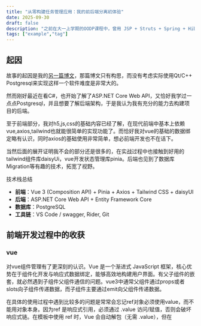 ```yaml
---
title: "从零构建任务管理应用：我的前后端分离初体验"
date: 2025-09-30
draft: false
description: "之前在大一上学期的OODP课程中，曾用 JSP + Struts + Spring + Hibernate 技术栈开发过 Web 应用。那时前后端尚未真正分离，甚至没有明确的“前端”和“后端”概念。而这次，我终于体验了一回现代意义上的前后端分离开发。"
tags: ["example","tag"]
---
```

## 起因

故事的起因是我的[另一篇博文](https://2667783575.github.io/Eric-s-Blog-v2/posts/1759232853936-post1/)，那篇博文只有构思，而没有考虑实际使用Qt/C++ Postgresql来实现这样一个软件难度是非常大的。

然而刚好最近在看C#，也开始了解了ASP.NET Core Web API，又恰好我学过一点点Postgresql，并且想要了解后端架构，于是我认为我有充分的能力去构建项目的后端。

至于前端部分，我对h5,js,css的基础内容已经了解，在现代前端中基本上依赖vue,axios,tailwind也就能很简单的实现功能了。而恰好我对vue的基础的数据绑定略有认识，同时axios的基础使用非常简单，想必前端开发也不在话下。

当然后面的展开证明我不会的部分还是很多的，在实战过程中也接触到好用的tailwind组件库daisyUi，vue开发状态管理库pinia。后端也见到了数据库Migration等有趣的技术，拓宽了视野。

技术栈总结

- **前端**：Vue 3 (Composition API) + Pinia + Axios + Tailwind CSS + daisyUI
- **后端**：ASP.NET Core Web API + Entity Framework Core
- **数据库**：PostgreSQL
- **工具链**：VS Code / swagger, Rider, Git

## 前端开发过程中的收获

### vue

对vue组件管理有了更深刻的认识。Vue 是一个渐进式 JavaScript 框架，核心优势在于组件化开发与响应式数据绑定，能够高效地构建用户界面。有父子组件的嵌套，就必然遇到子组件父组件通信的问题。vue3中通常父组件通过props或者slots向子组件传递数据，而子组件主要通过emit向父组件传递数据。

在具体的使用过程中遇到比较多的问题是常常会忘记ref对象必须使用value，而不能用对象本身。因为ref 是响应式引用，必须通过 .value 访问/赋值，否则会破坏响应式链。在模板中使用 ref 时，Vue 会自动解包（无需 .value），但在 <script setup> 中必须显式使用。

``` js
const obj = ref(null)
obj.value = "foo"  // 正确，修改响应式数据
obj = "foo"        // 错误，丢失响应式能力
```

虽然这可以说是一个非常没有技术含量的问题，但是作为新手的确会经常地写错。

在使用vue时还遇到一个非常棘手的问题，就是全局状态管理问题。

如上文所说，本身的vue只能通过父组件向子组件传props/slots和子组件向父组件传emit来进行数据的上下流动，然而当你遇到多个组件嵌套

```vue
<!-- App.vue -->
<template>
<Compo1 />
</template>
```

```vue
<!-- Compo1.vue -->
<template>
<Compo2 />
</template>
```

```vue
<!-- Compo2.vue -->
<template>
<!-- ...... -->
<template>
```

我们且不考虑更复杂的情况，单单是跨了一层的嵌套，如果你现在想要Compo2.vue获得并执行App.vue的一个函数(比如说axios向服务器发起通信请求，如果将 API 调用逻辑集中在根组件，会导致深层组件难以复用)，你就不得不通过props将函数一层一层传下去

```vue
<!-- App.vue -->
<template>
<Compo1 :getTasks="getTasks"/>
</template>
```

```vue
<!-- Compo1.vue -->
<template>
<Compo2 :getTasks="getTasks/>
</template>
```

```vue
<!-- Compo2.vue -->
<template>
<button @click="handleTasks"></button>
<!-- ...... -->
<template>
<script setup>
defineProps(['getTasks'])
const handleTasks = async ()=>{
    // 执行传进来的getTasks函数
}
</script>
```

这仅仅是两层嵌套的情况，实际开发中可能有更多层嵌套，各种嵌套间要传递各种函数，这种情况一定是糟糕的，我需要更好的办法解决这种问题，在问了ai之后也的确得到了满意的回答

### pinia

Pinia 是 Vue 官方推荐的状态管理库，替代了 Vuex，利用pinia的defineStore函数就可以定义全局状态，在任何组件中都可以直接通过函数获得相应store而使用全局函数和读写全局状态。在一开始我还迟疑是否要向项目引入pinia，因为担心项目变得更复杂，但是在看过pinia官网后，我的疑虑打消了，pinia的使用非常简单，基本使用看了两页就可以直接上手了，因此我毫不犹豫地引入了pinia。

### js的槽点

js的一大槽点是作为一个前端语言，它很不严谨，可能触发各种各样的问题，让你的页面表现不正常。如果有机会的话以后一定要学学ts

### axios

axios确实是一个非常好用非常简单的框架，

```js
// 定义全局状态
export const useTaskStore = defineStore('tasks', {
  state: () => ({
    tasks: [],
    loading: false,
    error: null,
    selectedTask: null,
  }),//全局变量
  actions: {
    async fetchTasks() {
      this.loading = true
      this.error = null
      try {
        const response = await axios.get('http://localhost:5005/taskitems')
        this.tasks = response.data;
      } catch {
        this.error = "get failed"
        console.error(this.error)
      } finally {
        this.loading = false
      }
    },
    async postTask(task){
        this.loading = true
        this.error = null
        try{
            const response = await axios.post('http://localhost:5005/taskitems',task)
            this.tasks.unshift(response.data)
        }catch{
            this.error = "post failed"
            console.error(this.error)
        }finally{
            this.loading = false
        }
    },
    async updateTask(task){
        this.loading = true
        this.error = null
        try{
            const response = await axios.put('http://localhost:5005/taskitems/'+task.id,task)
            const index =  this.tasks.findIndex(t=>t.id===task.id)
            if(index != -1){
                this.tasks[index] = response.data
                this.selectedTask = response.data
            }
        }
        catch{
            this.error = "put failed"
            console.error(this.error)
        }
        finally{
            this.loading = false;
        }
    }
    ,
    async deleteTask(id){
            this.loading = true
        this.error = null
        try{
            await axios.delete('http://localhost:5005/taskitems/'+id)
            const index = this.tasks.findIndex(t => t.id === id);
            if (index !== -1) {
                this.tasks.splice(index, 1)
            }
        }
        catch{
            this.error = "put failed"
            console.error(this.error)
        }
        finally{
            this.loading = false;
        }
    }
  }// 全局函数
})

```

Note: 这里为了短期方便直接使用了应编码，实际开发更推荐axios.create({ baseURL: ... })，然后单独全局配置baseURL，方便统一管理API地址 

可见只要非常简单的使用axios的函数就可以实现发送请求的基本功能。

### tailwindcss和daisyUI

虽然我在做很多小组任务时对页面外观都几乎没有要求，只要实现功能就行。但是自己做的东西，还是希望做的让自己满意，所以在询问ai之后，ai推荐使用tailwindcss和daisyUI进行外观配置

首先tailwindcss是一个主打utility式的css的工具，它主要的优越之处在于抛弃了原本的先写各种class使用的思路，而是使用写好的utility，独立而分散的配置每一个标签的外观。而daisyUI是一个基于tailwindcss的组件库，它预先定义了很多组件的外观和配置，如卡片，列表等可以直接使用，并且daisyUI 提供了主题切换能力，适合快速构建美观界面。总的来说使用tailwind的外观设计还是很顺利的。

## 后端部分的收获

这次后端开发是我首次使用 ASP.NET Core 构建 RESTful API。虽然此前接触过 Java Spring，但 C# 的生态和工具链仍带来不少新鲜感。通过实践，我接触到了 Minimal API、依赖注入、数据库迁移、跨域配置以及 API 文档生成等技术部分

### Minimal API

ASP.NET Core 的 Minimal APIs 是一种轻量级 API 开发模式，无需创建控制器类，直接在 Program.cs 中通过方法链定义路由和处理逻辑，极大简化了小型项目的搭建流程

构建RESTfulAPI的过程就是向app的map函数传回调函数

```C#
app.MapGet("foo",async(TaskDb db)=>{
//...处理请求

})
```

在这样的基础下，开发过程是十分简单的

### 配置数据库

配置数据库的过程还是相当简单的，首先我们要配置数据对象

```C#
// TaskItem.cs
public class TaskItem
{
    public int Id { get; set; }
    public required string Title { get; set; }
    public string? Content { get; set; }
    public string? Status { get; set; }
    public string? Owner { get; set; }
    public DateTime CreatedAt { get; set; }
}
```

再去配置我们的针对这种对象的数据库上下文（什么是数据库上下文，见下一节DI容器）

```C#
using Microsoft.EntityFrameworkCore;


// TaskDb继承DbContext
class TaskDb : DbContext
{
    public TaskDb(DbContextOptions<TaskDb> options) : base(options) { }
    public DbSet<TaskItem> Tasks => Set<TaskItem>();

    protected override void OnModelCreating(ModelBuilder modelBuilder)
    {
        base.OnModelCreating(modelBuilder);
        modelBuilder.Entity<TaskItem>(entity =>
        {
            entity.HasKey(e => e.Id);
            entity.Property(e => e.Id).ValueGeneratedOnAdd();
        });
    }
}
```

在这里我们指定Id是自增的，防止主键相同发生冲突

### DI容器

就和JavaSpring有一样，C#也有依赖注入，控制反转容器。并且ASP.NET Core 内置了轻量级的依赖注入容器（Microsoft.Extensions.DependencyInjection），无需额外引入 Spring 等框架，开箱即用。

```C#
using Microsoft.Extensions.DependencyInjection;
```

在我看来，IoC容器所做的事就是为各种类自动注入依赖对象并管理对象的生命周期。这样项目的很多上下文依赖都继承特定的上下文部分，然后就可以在容器中注册，由容器来管理依赖和生命周期，简化了管理依赖的困难。

而ASP.NET WebApplication的构建采用构造器模式，先创建构造器，再在构造器中设置各种app的配置，配置完毕后再生成app对象，而依赖管理等这一步就是在构造器中设置的

```C#
var builder = WebApplication.CreateBuilder(args);
// Add services to the container.
// Learn more about configuring OpenAPI at https://aka.ms/aspnet/openapi
// 通过AddDbContext<TaskDb>把TaskDb添加到容器中
builder.Services.AddDbContext<TaskDb>(opt => { opt.UseNpgsql(builder.Configuration.GetConnectionString("DefaultConnection")); });
builder.Services.AddDatabaseDeveloperPageExceptionFilter();
```

而builder.Services就是一个IServiceCollection，我们通过AddDbContext方法将TaskDb设置为我们要使用的数据库上下文依赖，同时设置数据库连接参数为appsettings.json里面的DefaultConnection这个字符串。

### 跨域

当后端写好get方法，从前端访问却总是遇到问题，那就是日常CORS问题，即服务器总是禁止跨域请求

这里我们通过一句代码解决

```C#
builder.Services.AddCors(options =>
{
    options.AddPolicy("AllowVueDev", policy =>
    {
        policy.AllowAnyOrigin().AllowAnyHeader().AllowAnyMethod();
        // 生产环境中应限制具体域名，避免安全风险
    });
});
```

### swagger

我使用 Microsoft.AspNetCore.OpenApi 和 Swashbuckle.AspNetCore 自动生成并可视化 API 文档（Swagger UI），并在开发环境启用交互式 UI（类似 Swagger UI），方便调试接口。

### 数据库迁移

通过 EF Core 的迁移功能，我可以将 C# 模型变更同步到数据库。例如，添加新字段后，只需运行

```bash
dotnet ef migrations add AddTaskStatus
dotnet ef database update
```

就可以同步C#模型到数据库，而不用手写sql。

迁移文件是代码化的数据库变更记录，可纳入版本控制，实现数据库版本管理，这种像管理Git项目一样管理数据库结构的做法，初见不可谓不惊艳。

## 思想架构分析

其实架构分析往往不在开发后才分析，而是在开发前就学习，开发后再总结，不过这里省略开发前的学习，直接谈实战接触后的认识了。

### 前端架构

#### 传统MVC模型

先在开始讲现代项目架构之前，先解释一下传统的MVC模型。

MVC是在前后端尚不分离时就有的经典模型，非常经典的例子就是我当初写过的Java Spring+Hibernate+Struts技术栈。Struts 是 MVC 的 Web 层实现，Spring 管理业务逻辑（Service），Hibernate 管理数据访问（DAO），三者共同构成分层架构。

MVC中M指模型，V指视图，而C是控制器

M是后端的具体业务，如数据库的管理等，V是前端显示的视图。MVC的在当初的卓越在于它在前后端不分离(jsp)时代就有了让前端和后端尽可能分开的意识。它要求前端不能直接去访问后端，而是通过控制器Controller去访问后端。前端视图View只能调用Controller，Controller再去调用模型Model中的业务代码处理业务。

#### MVC的缺陷

随着MVC项目的不断发展，就不得不写出大量Controller胶水代码来黏合M和V，同时使得Controller的这对职责过多，容易成为上帝类，对项目管理产生很大的挑战，也降低了开发效率。

#### 前端MVVM模型

现代前端如vue采用的架构叫MVVM架构，它由三个部分M,V,VM构成。
它其实很好理解，但首先让我们抛掉MVC的包袱。

其中M为模型，V为视图，而VM则叫模型视图。

我们先给出综述：

首先MVVM模式强依赖于数据绑定，它的核心思路是M中存着前端业务代码（如各种向后端发送请求的逻辑，前端存有的核心数据等），而VM持有希望暴露给视图的代码，V则是视图呈现。

这里的M，V延续了MVC中的词汇，然而和传统MVC中的MV并不相同。最大的区别就是应用场景从前后端变成了仅前端。这里的M是前端的M，不是后端的M。这句话的意思是，在传统MVC模型中M是后端的核心逻辑(如通过ORM向数据库中添加一名学生)，V是大前端，而前端MVC是单针对于前端说的，这里的 M 是前端的数据模型（如通过 axios 向 /student 发送 POST 请求），而具体的后端持久化逻辑（如 ORM 操作）对前端是透明的。而V仅仅指显示出去的视图。

那么什么是VM呢，View-Model视图模型，其实名字上已经能看出，它就是指视图的模型。我们不直接把模型中的数据给到视图来显示，而是通过把数据给到VM，VM再把数据给到V来显示。

前面说过，MVVM强依赖数据绑定，这正是在VM中体现的，VM会监听 Model 的变化并自动更新 View，同时也处理用户的交互（如点击、输入）并更新 Model。

#### MVVM模型的好处

由于VM通过响应式数据自动更新视图，用户交互通过事件更新VM状态，自动同步M和V的状态，减少了手动操作DOM的样板代码，使代码整洁，降低出错率。

更加模块化，职责更清晰。VM专注业务状态和逻辑，不需直接操作DOM;V只负责展示，通过声明式语法和VM通信；M只包含核心数据和逻辑。

易测试。VM是纯js对象，不依赖DOM，可以方便地做单元测试。

响应式数据天然更适合响应式编程。

### 后端架构

该项目目前后端过于简单，只是参考了RESTful API和Minimal API，实际上还没有采用Clean Architecture架构。还没有划分DTO，所以该博客省略该部分。

未来可引入 DTO（Data Transfer Object） 隔离数据库实体与 API 模型，提升安全性与灵活性。
